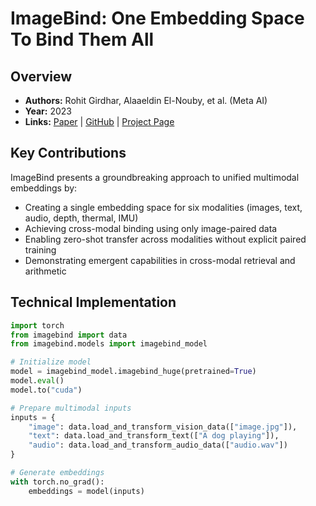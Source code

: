 # ImageBind: One Embedding Space To Bind Them All

## Overview
- **Authors:** Rohit Girdhar, Alaaeldin El-Nouby, et al. (Meta AI)
- **Year:** 2023
- **Links:** [Paper](https://arxiv.org/abs/2305.05665) | [GitHub](https://github.com/facebookresearch/ImageBind) | [Project Page](https://imagebind.metademolab.com/)

## Key Contributions
ImageBind presents a groundbreaking approach to unified multimodal embeddings by:
- Creating a single embedding space for six modalities (images, text, audio, depth, thermal, IMU)
- Achieving cross-modal binding using only image-paired data
- Enabling zero-shot transfer across modalities without explicit paired training
- Demonstrating emergent capabilities in cross-modal retrieval and arithmetic

## Technical Implementation
```python
import torch
from imagebind import data
from imagebind.models import imagebind_model

# Initialize model
model = imagebind_model.imagebind_huge(pretrained=True)
model.eval()
model.to("cuda")

# Prepare multimodal inputs
inputs = {
    "image": data.load_and_transform_vision_data(["image.jpg"]),
    "text": data.load_and_transform_text(["A dog playing"]),
    "audio": data.load_and_transform_audio_data(["audio.wav"])
}

# Generate embeddings
with torch.no_grad():
    embeddings = model(inputs)
